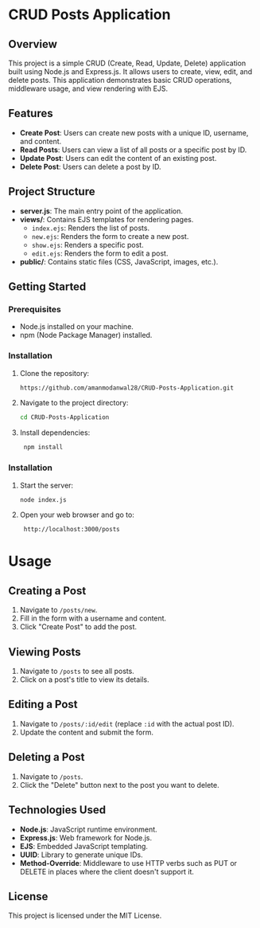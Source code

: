 # CRUD Posts Application

## Overview

This project is a simple CRUD (Create, Read, Update, Delete) application built using Node.js and Express.js. It allows users to create, view, edit, and delete posts. This application demonstrates basic CRUD operations, middleware usage, and view rendering with EJS.

## Features

- **Create Post**: Users can create new posts with a unique ID, username, and content.
- **Read Posts**: Users can view a list of all posts or a specific post by ID.
- **Update Post**: Users can edit the content of an existing post.
- **Delete Post**: Users can delete a post by ID.

## Project Structure

- **server.js**: The main entry point of the application.
- **views/**: Contains EJS templates for rendering pages.
  - `index.ejs`: Renders the list of posts.
  - `new.ejs`: Renders the form to create a new post.
  - `show.ejs`: Renders a specific post.
  - `edit.ejs`: Renders the form to edit a post.
- **public/**: Contains static files (CSS, JavaScript, images, etc.).

## Getting Started

### Prerequisites

- Node.js installed on your machine.
- npm (Node Package Manager) installed.

### Installation

1. Clone the repository:
   ```bash
   https://github.com/amanmodanwal28/CRUD-Posts-Application.git

2. Navigate to the project directory:
    ```bash
    cd CRUD-Posts-Application

3. Install dependencies:
   ```bash
    npm install

### Installation

1. Start the server:
    ```bash
    node index.js

2. Open your web browser and go to:
   ```bash
    http://localhost:3000/posts


# Usage

## Creating a Post

1. Navigate to `/posts/new`.
2. Fill in the form with a username and content.
3. Click "Create Post" to add the post.

## Viewing Posts

1. Navigate to `/posts` to see all posts.
2. Click on a post's title to view its details.

## Editing a Post

1. Navigate to `/posts/:id/edit` (replace `:id` with the actual post ID).
2. Update the content and submit the form.

## Deleting a Post

1. Navigate to `/posts`.
2. Click the "Delete" button next to the post you want to delete.

## Technologies Used

- **Node.js**: JavaScript runtime environment.
- **Express.js**: Web framework for Node.js.
- **EJS**: Embedded JavaScript templating.
- **UUID**: Library to generate unique IDs.
- **Method-Override**: Middleware to use HTTP verbs such as PUT or DELETE in places where the client doesn't support it.


## License

This project is licensed under the MIT License.
